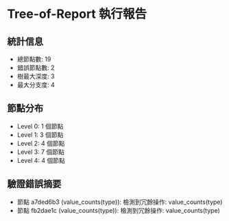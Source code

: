 
# Tree-of-Report 執行報告

## 統計信息
- 總節點數: 19
- 錯誤節點數: 2
- 樹最大深度: 3
- 最大分支度: 4

## 節點分布
- Level 0: 1 個節點
- Level 1: 3 個節點
- Level 2: 4 個節點
- Level 3: 7 個節點
- Level 4: 4 個節點

## 驗證錯誤摘要
- 節點 a7ded6b3 (value_counts(type)): 檢測到冗餘操作: value_counts(type)
- 節點 fb2dae1c (value_counts(type)): 檢測到冗餘操作: value_counts(type)
